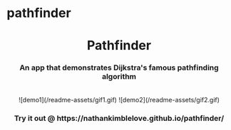 # pathfinder


<h1 align="center"> Pathfinder </h1>
<h3 align="center"> An app that demonstrates Dijkstra's famous pathfinding algorithm </h3> <br>
<div align="center">
![demo1](/readme-assets/gif1.gif)
![demo2](/readme-assets/gif2.gif)
</div >
  
<h3 align="center"> Try it out @ https://nathankimblelove.github.io/pathfinder/ </h3>
